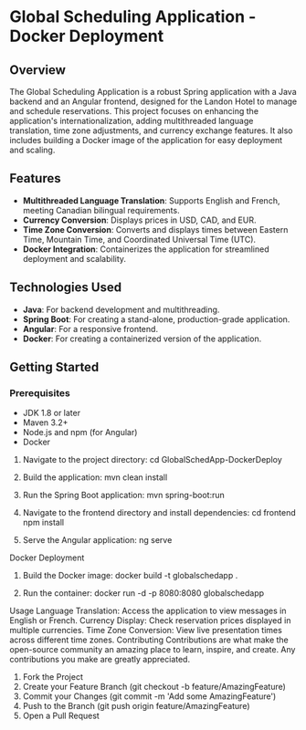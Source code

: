 # Global Scheduling Application - Docker Deployment

## Overview
The Global Scheduling Application is a robust Spring application with a Java backend and an Angular frontend, designed for the Landon Hotel to manage and schedule reservations. This project focuses on enhancing the application's internationalization, adding multithreaded language translation, time zone adjustments, and currency exchange features. It also includes building a Docker image of the application for easy deployment and scaling.

## Features
- **Multithreaded Language Translation**: Supports English and French, meeting Canadian bilingual requirements.
- **Currency Conversion**: Displays prices in USD, CAD, and EUR.
- **Time Zone Conversion**: Converts and displays times between Eastern Time, Mountain Time, and Coordinated Universal Time (UTC).
- **Docker Integration**: Containerizes the application for streamlined deployment and scalability.

## Technologies Used
- **Java**: For backend development and multithreading.
- **Spring Boot**: For creating a stand-alone, production-grade application.
- **Angular**: For a responsive frontend.
- **Docker**: For creating a containerized version of the application.

## Getting Started

### Prerequisites
- JDK 1.8 or later
- Maven 3.2+
- Node.js and npm (for Angular)
- Docker

1. Navigate to the project directory:
cd GlobalSchedApp-DockerDeploy

2. Build the application:
mvn clean install

3. Run the Spring Boot application:
mvn spring-boot:run

4. Navigate to the frontend directory and install dependencies:
cd frontend
npm install

5. Serve the Angular application:
ng serve

Docker Deployment

1. Build the Docker image:
docker build -t globalschedapp .

2. Run the container:
docker run -d -p 8080:8080 globalschedapp

Usage
Language Translation: Access the application to view messages in English or French.
Currency Display: Check reservation prices displayed in multiple currencies.
Time Zone Conversion: View live presentation times across different time zones.
Contributing
Contributions are what make the open-source community an amazing place to learn, inspire, and create. Any contributions you make are greatly appreciated.

1. Fork the Project
2. Create your Feature Branch (git checkout -b feature/AmazingFeature)
3. Commit your Changes (git commit -m 'Add some AmazingFeature')
4. Push to the Branch (git push origin feature/AmazingFeature)
5. Open a Pull Request
